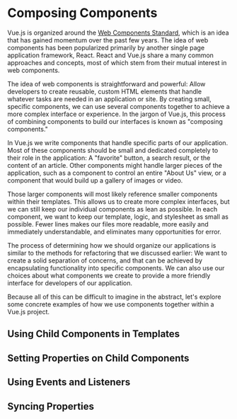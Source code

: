 # Composing Components
Vue.js is organized around the [Web Components Standard](https://www.w3.org/standards/techs/components#w3c_all), which is an idea that has gained momentum over the past few years. The idea of web components has been popularized primarily by another single page application framework, React. React and Vue.js share a many common approaches and concepts, most of which stem from their mutual interest in web components.

The idea of web components is straightforward and powerful: Allow developers to create reusable, custom HTML elements that handle whatever tasks are needed in an application or site. By creating small, specific components, we can use several components together to achieve a more complex interface or experience. In the jargon of Vue.js, this process of combining components to build our interfaces is known as "composing components." 

In Vue.js we write components that handle specific parts of our application. Most of these components should be small and dedicated completely to their role in the application: A "favorite" button, a search result, or the content of an article. Other components might handle larger pieces of the application, such as a component to control an entire "About Us" view, or a component that would build up a gallery of images or video.

Those larger components will most likely reference smaller components within their templates. This allows us to create more complex interfaces, but we can still keep our individual components as lean as possible. In each component, we want to keep our template, logic, and stylesheet as small as possible. Fewer lines makes our files more readable, more easily and immediately understandable, and eliminates many opportunities for error.

The process of determining how we should organize our applications is similar to the methods for refactoring that we discussed earlier: We want to create a solid separation of concerns, and that can be achieved by encapsulating functionality into specific components. We can also use our choices about what components we create to provide a more friendly interface for developers of our application. 

Because all of this can be difficult to imagine in the abstract, let's explore some concrete examples of how we use components together within a Vue.js project.

## Using Child Components in Templates

## Setting Properties on Child Components

## Using Events and Listeners

## Syncing Properties